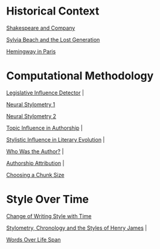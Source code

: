 # Historical Context

[Shakespeare and Company](https://www.amazon.com/Shakespeare-Company-Sylvia-Beach/dp/0803260970)

[Sylvia Beach and the Lost Generation](https://www.amazon.com/Sylvia-Beach-Lost-Generation-Literary/dp/0393302318)

[Hemingway in Paris](https://www.amazon.com/Hemingway-Paris-Years-Michael-Reynolds/dp/0393318796#customerReviews)

# Computational Methodology
[Legislative Influence Detector](http://www.kdd.org/kdd2016/papers/files/adf0831-burgessA.pdf) |

[Neural Stylometry 1](http://robertmatthews.org/wp-content/uploads/2016/03/Neural-Computing-I-Fletcher.pdf)

[Neural Stylometry 2](http://robertmatthews.org/wp-content/uploads/2016/03/Neural-Computing-II-Marlowe.pdf)

[Topic Influence in Authorship](https://www.researchgate.net/publication/221300170_Investigating_Topic_Influence_in_Authorship_Attribution) |

[Stylistic Influence in Literary Evolution](http://www.pnas.org/content/pnas/109/20/7682.full.pdf) |

[Who Was the Author?](https://www.researchgate.net/publication/240414953/download) |

[Authorship Attribution](http://www.mathcs.duq.edu/~juola/papers.d/fnt-aa.pdf) |

[Choosing a Chunk Size](http://dh2010.cch.kcl.ac.uk/academic-programme/abstracts/papers/pdf/ab-744.pdf)

# Style Over Time

[Change of Writing Style with Time](http://www.users.miamioh.edu/canf/papers/chum355apr0504.pdf)

[Stylometry, Chronology and the Styles of Henry James](http://www.csdl.tamu.edu/~furuta/courses/06c_689dh/dh06readings/DH06-078-080.pdf) |

[Words Over Life Span](https://pdfs.semanticscholar.org/2e6a/c3552000dfa9b2281d8d24f04b921942b99b.pdf)
